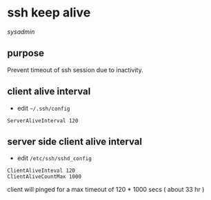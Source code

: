 # ssh keep alive

*sysadmin*

## purpose

Prevent timeout of ssh session due to inactivity.

## client alive interval

- edit `~/.ssh/config`

```
ServerAliveInterval 120
```

## server side client alive interval

- edit `/etc/ssh/sshd_config`

```
ClientAliveInteval 120
ClientAliveCountMax 1000
```

client will pinged for a max timeout of 120 * 1000 secs ( about 33 hr )
